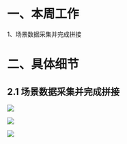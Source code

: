 # 一、本周工作
1、场景数据采集并完成拼接





# 二、具体细节
## 2.1 场景数据采集并完成拼接
![](https://github.com/Darren-pty/darren/raw/main/Learning%20of%20way/Semester/picture/25.png)

![](https://github.com/Darren-pty/darren/raw/main/Learning%20of%20way/Semester/picture/34.png)

[![](https://github.com/Darren-pty/darren/raw/main/Learning%20of%20way/Semester/picture/35.png)](https://www.bilibili.com/video/BV1iP411U7ez/?vd_source=88bceb64b89804ec0cf90b2e004bf688)

